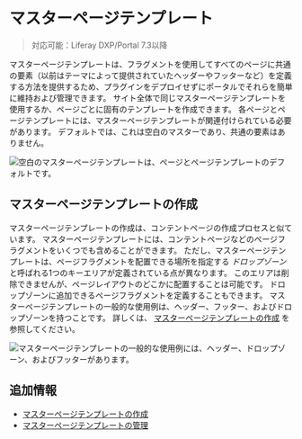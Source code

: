 # マスターページテンプレート

> 対応可能：Liferay DXP/Portal 7.3以降

マスターページテンプレートは、フラグメントを使用してすべてのページに共通の要素（以前はテーマによって提供されていたヘッダーやフッターなど）を定義する方法を提供するため、プラグインをデプロイせずにポータルでそれらを簡単に維持および管理できます。 サイト全体で同じマスターページテンプレートを使用するか、ページごとに固有のテンプレートを作成できます。 各ページとページテンプレートには、マスターページテンプレートが関連付けられている必要があります。 デフォルトでは、これは空白のマスターであり、共通の要素はありません。

![空白のマスターページテンプレートは、ページとページテンプレートのデフォルトです。](./master-page-templates/images/01.png)

## マスターページテンプレートの作成

マスターページテンプレートの作成は、コンテントページの作成プロセスと似ています。 マスターページテンプレートには、コンテントページなどのページフラグメントをいくつでも含めることができます。 ただし、マスターページテンプレートは、ページフラグメントを配置できる場所を指定する *ドロップゾーン*と呼ばれる1つのキーエリアが定義されている点が異なります。 このエリアは削除できませんが、ページレイアウトのどこかに配置することは可能です。 ドロップゾーンに追加できるページフラグメントを定義することもできます。 マスターページテンプレートの一般的な使用例は、ヘッダー、フッター、およびドロップゾーンを持つことです。 詳しくは、 [マスターページテンプレートの作成](./creating-a-master-page-template.md) を参照してください。

![マスターページテンプレートの一般的な使用例には、ヘッダー、ドロップゾーン、およびフッターがあります。](./master-page-templates/images/02.png)

## 追加情報

- [マスターページテンプレートの作成](./creating-a-master-page-template.md)
- [マスターページテンプレートの管理](./managing-master-page-templates.md)
